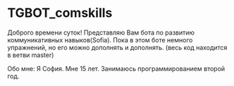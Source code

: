 # TGBOT_comskills
Доброго времени суток!
Представляю Вам бота по развитию коммуникативных навыков(Sofia).
Пока в этом боте немного упражнений, но его можно дополнять и дополнять.
(весь код находится в ветви master)

Обо мне:
Я София. Мне 15 лет. Занимаюсь программированием второй год.
